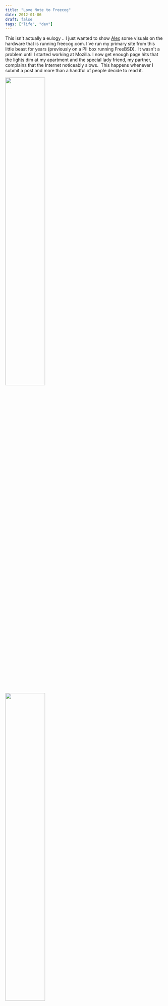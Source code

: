 ```yaml
---
title: "Love Note to Freecog"
date: 2012-01-06
draft: false
tags: ["life", "dev"]
---
```


This isn't actually a eulogy .. I just wanted to show [Alex](http://twitter.com/#!/lakatos88) some
visuals on the hardware that is running freecog.com. I've run my primary
site from this little beast for years (previously on a PII box running
FreeBSD).  It wasn't a problem until I started working at Mozilla. I now
get enough page hits that the lights dim at my apartment and the special
lady friend, my partner, complains that the Internet noticeably slows. 
This happens whenever I submit a post and more than a handful of people
decide to read it.

<img src="/blog/2012/01/freecog1.jpg" width="50%" style="margin-right: 10px">

<img src="/blog/2012/01/freecog2.jpg" width="50%" style="margin-right: 10px">



I'm keeping the box and
domain for dev/play purposes (no you can't have the domain name ...
unless you want to swap something fun for it ... I do like good beer
from foreign countries or chew toys for my cat). I originally snagged
the domain when I was a Psychology geek, Freecog == free cognition. I
had the lofty goal of blogging about cognitive neuroscience.  At least
for for the time being life has spun me into the domain of computer
science. Specs:

-  [Asus Eee PC 1000H](http://en.wikipedia.org/wiki/Asus_Eee_PC)
-  1.7 GHz Intel Atom processor
-  2 gigs of ram
-  180 gig harddrive
-  Ubuntu Server 11.10
-  [Dyndns](http://dyn.com/dns/dyn-standard-dns/)
